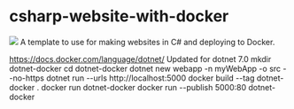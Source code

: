 # csharp-website-with-docker
![](https://brandonyuh.me/portfolio/dockercsharp.png)
A template to use for making websites in C# and deploying to Docker.

https://docs.docker.com/language/dotnet/
Updated for dotnet 7.0
mkdir dotnet-docker
cd dotnet-docker
dotnet new webapp -n myWebApp -o src --no-https
dotnet run --urls http://localhost:5000
docker build --tag dotnet-docker .
docker run dotnet-docker
docker run --publish 5000:80 dotnet-docker
